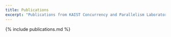 ```yaml
---
title: Publications
excerpt: "Publications from KAIST Concurrency and Parallelism Laboratory"
---
```


{% include publications.md %}
